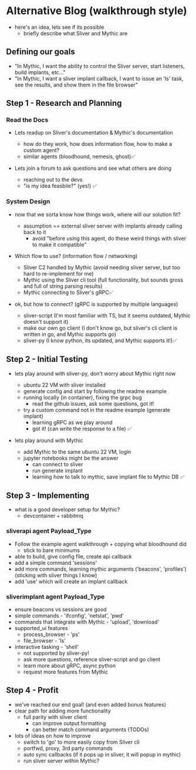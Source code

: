 # Alternative Blog (walkthrough style)

- here's an idea, lets see if its possible
    - briefly describe what Sliver and Mythic are

## Defining our goals

- "In Mythic, I want the ability to control the Sliver server, start listeners, build implants, etc..."
- "In Mythic, I want a sliver implant callback, I want to issue an 'ls' task, see the results, and show them in the file browser"

## Step 1 - Research and Planning

### Read the Docs

- Lets readup on Sliver's documentation & Mythic's documentation
    - how do they work, how does information flow, how to make a custom agent?
    - similar agents (bloodhound, nemesis, ghost)✅

- Lets join a forum to ask questions and see what others are doing
    - reaching out to the devs
    - "is my idea feasbile?" (yes!) ✅

### System Design

- now that we sorta know how things work, where will our solution fit?
    - assumption == external sliver server with implants already calling back to it
        - avoid "before using this agent, do these weird things with sliver to make it compatible"

- Which flow to use? (information flow / networking)
    - Sliver C2 handled by Mythic (avoid needing sliver server, but too hard to re-implement for me)
    - Mythic using the Sliver cli tool (full functionality, but sounds gross and full of string parsing results)
    - Mythic connecting to Sliver's gRPC✅

- ok, but how to connect? (gRPC is supported by multiple languages)
    - sliver-script (I'm most familiar with TS, but it seems outdated, Mythic doesn't support it)
    - make our own go client (I don't know go, but sliver's cli client is written in go, and Mythic supports go)
    - sliver-py (I know python, its updated, and Mythic supports it!)✅

## Step 2 - Initial Testing

- lets play around with sliver-py, don't worry about Mythic right now
    - ubuntu 22 VM with sliver installed
    - generate config and start by following the readme example
    - running locally (in container), fixing the grpc bug
        - read the github issues, ask some questions, got it!
    - try a custom command not in the readme example (generate implant)
        - learning gRPC as we play around
        - got it! (can write the response to a file) ✅

- lets play around with Mythic
    - add Mythic to the same ubuntu 22 VM, login
    - jupyter notebooks might be the answer
        - can connect to sliver
        - run generate implant
        - learning how to talk to mythic, save implant file to Mythic DB ✅

## Step 3 - Implementing

- what is a good developer setup for Mythic?
    - devcontainer + rabbitmq

### sliverapi agent Payload_Type

- Follow the example agent walkthrough + copying what bloodhound did
    - stick to bare minimums
- able to build, give config file, create api callback
- add a simple command 'sessions'
- add more commands, learning mythic arguments ('beacons', 'profiles') (sticking with sliver things I know)
- add 'use' which will create an implant callback

### sliverimplant agent Payload_Type

- ensure beacons vs sessions are good
- simple commands - 'ifconfig', 'netstat', 'pwd'
- commands that integrate with Mythic - 'upload', 'download'
- supported_ui features
    - process_browser - 'ps'
    - file_browser - 'ls'
- interactive tasking - 'shell'
    - not supported by sliver-py!
    - ask more questions, reference sliver-script and go client
    - learn more about gRPC, async python
    - request more features from Mythic

## Step 4 - Profit

- we've reached our end goal! (and even added bonus features)
- clear path for adding more functionality
    - full parity with sliver client
        - can improve output formatting
        - can better match command arguments (TODOs)
- lots of ideas on how to improve
    - switch to 'go' to more easily copy from Sliver cli
    - portfwd, proxy, 3rd party commands
    - auto sync callbacks (if it pops up in sliver, it will popup in mythic)
    - run sliver server within Mythic?

